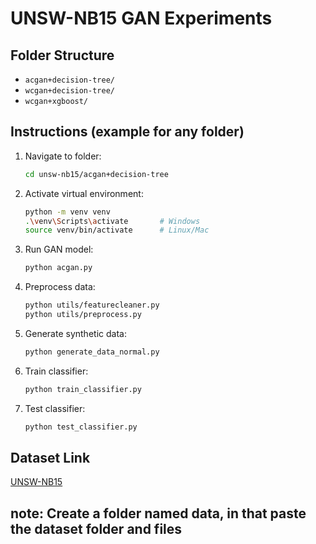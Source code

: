 # UNSW-NB15 GAN Experiments

## Folder Structure

- `acgan+decision-tree/`
- `wcgan+decision-tree/`
- `wcgan+xgboost/`

## Instructions (example for any folder)

1. Navigate to folder:
    ```bash
    cd unsw-nb15/acgan+decision-tree
    ```
2. Activate virtual environment:
    ```bash
    python -m venv venv
    .\venv\Scripts\activate       # Windows
    source venv/bin/activate      # Linux/Mac
    ```
3. Run GAN model:
    ```bash
    python acgan.py
    ```
4. Preprocess data:
    ```bash
    python utils/featurecleaner.py
    python utils/preprocess.py
    ```
5. Generate synthetic data:
    ```bash
    python generate_data_normal.py
    ```
6. Train classifier:
    ```bash
    python train_classifier.py
    ```
7. Test classifier:
    ```bash
    python test_classifier.py
    ```

## Dataset Link
[UNSW-NB15](https://www.kaggle.com/datasets/amirrezaeian/unsw-nb15)

## note: Create a folder named data, in that paste the dataset folder and files
